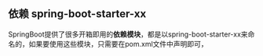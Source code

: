 ## 依赖  spring-boot-starter-xx
SpringBoot提供了很多开箱即用的**依赖模块**，都是以spring-boot-starter-xx来命名的，如果要使用这些模块，只需要在pom.xml文件中声明即可，